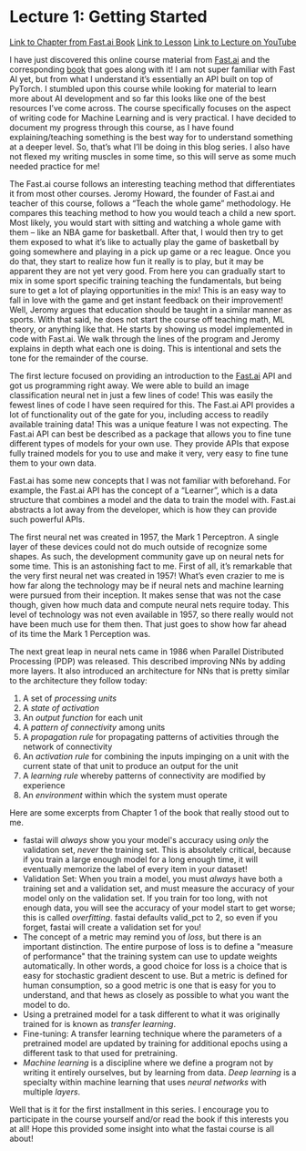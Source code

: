 # Lecture 1: Getting Started

[Link to Chapter from Fast.ai Book](https://colab.research.google.com/github/fastai/fastbook/blob/master/01_intro.ipynb)
[Link to Lesson](https://course.fast.ai/Lessons/lesson1.html)
[Link to Lecture on YouTube](https://youtu.be/8SF_h3xF3cE)

I have just discovered this online course material from [Fast.ai](https://course.fast.ai/) and the corresponding [book](https://course.fast.ai/Resources/book.html) that goes along with it! I am not super familiar with Fast AI yet, but from what I understand it’s essentially an API built on top of PyTorch. I stumbled upon this course while looking for material to learn more about AI development and so far this looks like one of the best resources I’ve come across. The course specifically focuses on the aspect of writing code for Machine Learning and is very practical. I have decided to document my progress through this course, as I have found explaining/teaching something is the best way for to understand something at a deeper level. So, that’s what I’ll be doing in this blog series. I also have not flexed my writing muscles in some time, so this will serve as some much needed practice for me!

The Fast.ai course follows an interesting teaching method that differentiates it from most other courses. Jeromy Howard, the founder of Fast.ai and teacher of this course, follows a “Teach the whole game” methodology. He compares this teaching method to how you would teach a child a new sport. Most likely, you would start with sitting and watching a whole game with them – like an NBA game for basketball. After that, I would then try to get them exposed to what it’s like to actually play the game of basketball by going somewhere and playing in a pick up game or a rec league. Once you do that, they start to realize how fun it really is to play, but it may be apparent they are not yet very good. From here you can gradually start to mix in some sport specific training teaching the fundamentals, but being sure to get a lot of playing opportunities in the mix! This is an easy way to fall in love with the game and get instant feedback on their improvement! Well, Jeromy argues that education should be taught in a similar manner as sports. With that said, he does not start the course off teaching math, ML theory, or anything like that. He starts by showing us model implemented in code with Fast.ai. We walk through the lines of the program and Jeromy explains in depth what each one is doing. This is intentional and sets the tone for the remainder of the course.

The first lecture focused on providing an introduction to the [Fast.ai](http://Fast.ai) API and got us programming right away. We were able to build an image classification neural net in just a few lines of code! This was easily the fewest lines of code I have seen required for this. The Fast.ai API provides a lot of functionality out of the gate for you, including access to readily available training data! This was a unique feature I was not expecting. The Fast.ai API can best be described as a package that allows you to fine tune different types of models for your own use. They provide APIs that expose fully trained models for you to use and make it very, very easy to fine tune them to your own data.

Fast.ai has some new concepts that I was not familiar with beforehand. For example, the Fast.ai API has the concept of a “Learner”, which is a data structure that combines a model and the data to train the model with. Fast.ai abstracts a lot away from the developer, which is how they can provide such powerful APIs.

The first neural net was created in 1957, the Mark 1 Perceptron. A single layer of these devices could not do much outside of recognize some shapes. As such, the development community gave up on neural nets for some time. This is an astonishing fact to me. First of all, it’s remarkable that the very first neural net was created in 1957! What’s even crazier to me is how far along the technology may be if neural nets and machine learning were pursued from their inception. It makes sense that was not the case though, given how much data and compute neural nets require today. This level of technology was not even available in 1957, so there really would not have been much use for them then. That just goes to show how far ahead of its time the Mark 1 Perception was.

The next great leap in neural nets came in 1986 when Parallel Distributed Processing (PDP) was released. This described improving NNs by adding more layers. It also introduced an architecture for NNs that is pretty similar to the architecture they follow today:

1. A set of *processing units*
2. A *state of activation*
3. An *output function* for each unit
4. A *pattern of connectivity* among units
5. A *propagation rule* for propagating patterns of activities through the network of connectivity
6. An *activation rule* for combining the inputs impinging on a unit with the current state of that unit to produce an output for the unit
7. A *learning rule* whereby patterns of connectivity are modified by experience
8. An *environment* within which the system must operate

Here are some excerpts from Chapter 1 of the book that really stood out to me.

- fastai will *always* show you your model's accuracy using *only* the validation set, *never* the training set. This is absolutely critical, because if you train a large enough model for a long enough time, it will eventually memorize the label of every item in your dataset!
- Validation Set: When you train a model, you must *always* have both a training set and a validation set, and must measure the accuracy of your model only on the validation set. If you train for too long, with not enough data, you will see the accuracy of your model start to get worse; this is called *overfitting*. fastai defaults valid_pct to 2, so even if you forget, fastai will create a validation set for you!
- The concept of a metric may remind you of *loss*, but there is an important distinction. The entire purpose of loss is to define a "measure of performance" that the training system can use to update weights automatically. In other words, a good choice for loss is a choice that is easy for stochastic gradient descent to use. But a metric is defined for human consumption, so a good metric is one that is easy for you to understand, and that hews as closely as possible to what you want the model to do.
- Using a pretrained model for a task different to what it was originally trained for is known as *transfer learning*.
- Fine-tuning: A transfer learning technique where the parameters of a pretrained model are updated by training for additional epochs using a different task to that used for pretraining.
- *Machine learning* is a discipline where we define a program not by writing it entirely ourselves, but by learning from data. *Deep learning* is a specialty within machine learning that uses *neural networks* with multiple *layers*.

Well that is it for the first installment in this series. I encourage you to participate in the course yourself and/or read the book if this interests you at all! Hope this provided some insight into what the fastai course is all about!